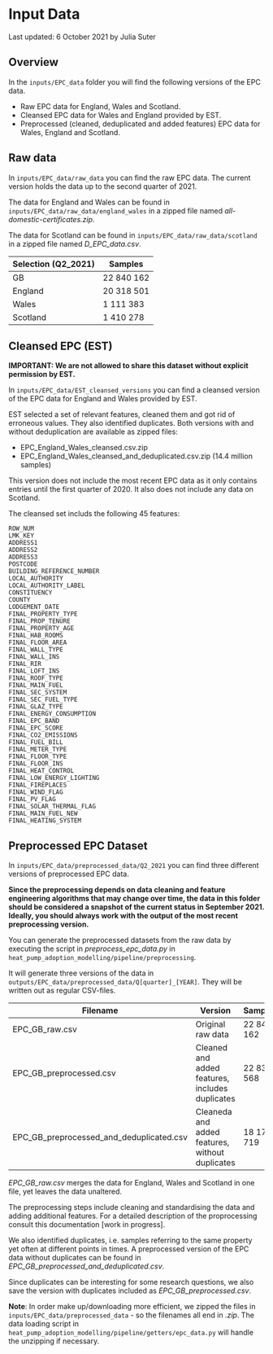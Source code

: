 # Input Data

Last updated: 6 October 2021 by Julia Suter

## Overview

In the `inputs/EPC_data` folder you will find the following versions of the EPC data.

- Raw EPC data for England, Wales and Scotland.
- Cleansed EPC data for Wales and England provided by EST.
- Preprocessed (cleaned, deduplicated and added features) EPC data for Wales, England and Scotland.

## Raw data

In `inputs/EPC_data/raw_data` you can find the raw EPC data. The current version holds the data up to the second quarter of 2021.

The data for England and Wales can be found in `inputs/EPC_data/raw_data/england_wales` in a zipped file named _all-domestic-certificates.zip_.

The data for Scotland can be found in `inputs/EPC_data/raw_data/scotland` in a zipped file named _D_EPC_data.csv_.

| Selection (Q2_2021) | Samples    |
| ------------------- | ---------- |
| GB                  | 22 840 162 |
| England             | 20 318 501 |
| Wales               | 1 111 383  |
| Scotland            | 1 410 278  |

## Cleansed EPC (EST)

**IMPORTANT: We are not allowed to share this dataset without explicit permission by EST.**

In `inputs/EPC_data/EST_cleansed_versions` you can find a cleansed version of the EPC data for England and Wales provided by EST.

EST selected a set of relevant features, cleaned them and got rid of erroneous values. They also identified duplicates. Both versions with and without deduplication are available as zipped files:

- EPC_England_Wales_cleansed.csv.zip
- EPC_England_Wales_cleansed_and_deduplicated.csv.zip (14.4 million samples)

This version does not include the most recent EPC data as it only contains entries until the first quarter of 2020. It also does not include any data on Scotland.

The cleansed set includs the following 45 features:

```
ROW_NUM
LMK_KEY
ADDRESS1
ADDRESS2
ADDRESS3
POSTCODE
BUILDING_REFERENCE_NUMBER
LOCAL_AUTHORITY
LOCAL_AUTHORITY_LABEL
CONSTITUENCY
COUNTY
LODGEMENT_DATE
FINAL_PROPERTY_TYPE
FINAL_PROP_TENURE
FINAL_PROPERTY_AGE
FINAL_HAB_ROOMS
FINAL_FLOOR_AREA
FINAL_WALL_TYPE
FINAL_WALL_INS
FINAL_RIR
FINAL_LOFT_INS
FINAL_ROOF_TYPE
FINAL_MAIN_FUEL
FINAL_SEC_SYSTEM
FINAL_SEC_FUEL_TYPE
FINAL_GLAZ_TYPE
FINAL_ENERGY_CONSUMPTION
FINAL_EPC_BAND
FINAL_EPC_SCORE
FINAL_CO2_EMISSIONS
FINAL_FUEL_BILL
FINAL_METER_TYPE
FINAL_FLOOR_TYPE
FINAL_FLOOR_INS
FINAL_HEAT_CONTROL
FINAL_LOW_ENERGY_LIGHTING
FINAL_FIREPLACES
FINAL_WIND_FLAG
FINAL_PV_FLAG
FINAL_SOLAR_THERMAL_FLAG
FINAL_MAIN_FUEL_NEW
FINAL_HEATING_SYSTEM
```

## Preprocessed EPC Dataset

In `inputs/EPC_data/preprocessed_data/Q2_2021` you can find three different versions of preprocessed EPC data.

**Since the preprocessing depends on data cleaning and feature engineering algorithms that may change over time, the data in this folder should be considered a snapshot of the current status in September 2021. Ideally, you should always work with the output of the most recent preprocessing version.**

You can generate the preprocessed datasets from the raw data by executing the script in _preprocess_epc_data.py_ in `heat_pump_adoption_modelling/pipeline/preprocessing`.

It will generate three versions of the data in `outputs/EPC_data/preprocessed_data/Q[quarter]_[YEAR]`. They will be written out as regular CSV-files.

| Filename                                 | Version                                         | Samples    |
| ---------------------------------------- | ----------------------------------------------- | ---------- |
| EPC_GB_raw.csv                           | Original raw data                               | 22 840 162 |
| EPC_GB_preprocessed.csv                  | Cleaned and added features, includes duplicates | 22 839 568 |
| EPC_GB_preprocessed_and_deduplicated.csv | Cleaneda and added features, without duplicates | 18 179 719 |

_EPC_GB_raw.csv_ merges the data for England, Wales and Scotland in one file, yet leaves the data unaltered.

The preprocessing steps include cleaning and standardising the data and adding additional features. For a detailed description of the proprocessing consult this documentation [work in progress].

We also identified duplicates, i.e. samples referring to the same property yet often at different points in times. A preprocessed version of the EPC data without duplicates can be found in _EPC_GB_preprocessed_and_deduplicated.csv_.

Since duplicates can be interesting for some research questions, we also save the version with duplicates included as _EPC_GB_preprocessed.csv_.

**Note**: In order make up/downloading more efficient, we zipped the files in `inputs/EPC_data/preprocessed_data` - so the filenames all end in _.zip_. The data loading script in `heat_pump_adoption_modelling/pipeline/getters/epc_data.py` will handle the unzipping if necessary.
